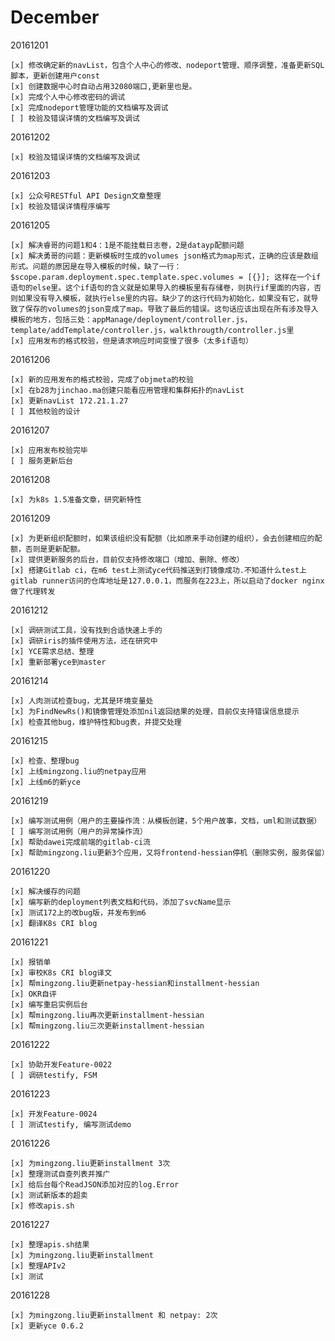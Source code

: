 December
========
20161201

    [x] 修改确定新的navList，包含个人中心的修改、nodeport管理、顺序调整，准备更新SQL脚本，更新创建用户const
    [x] 创建数据中心时自动占用32080端口,更新里也是。
    [x] 完成个人中心修改密码的调试
    [x] 完成nodeport管理功能的文档编写及调试
    [ ] 校验及错误详情的文档编写及调试

20161202

    [x] 校验及错误详情的文档编写及调试 

20161203

    [x] 公众号RESTful API Design文章整理
    [x] 校验及错误详情程序编写

20161205

    [x] 解决睿哥的问题1和4：1是不能挂载日志卷，2是datayp配额问题
    [x] 解决勇哥的问题：更新模板时生成的volumes json格式为map形式，正确的应该是数组形式。问题的原因是在导入模板的时候，缺了一行：$scope.param.deployment.spec.template.spec.volumes = [{}]; 这样在一个if语句的else里。这个if语句的含义就是如果导入的模板里有存储卷，则执行if里面的内容，否则如果没有导入模板，就执行else里的内容。缺少了的这行代码为初始化，如果没有它，就导致了保存的volumes的json变成了map。导致了最后的错误。这句话应该出现在所有涉及导入模板的地方，包括三处：appManage/deployment/controller.js，template/addTemplate/controller.js，walkthrougth/controller.js里
    [x] 应用发布的格式校验，但是请求响应时间变慢了很多（太多if语句）
    
20161206

    [x] 新的应用发布的格式校验，完成了objmeta的校验
    [x] 在b28为jinchao.ma创建只能看应用管理和集群拓扑的navList
    [x] 更新navList 172.21.1.27
    [ ] 其他校验的设计

20161207

    [x] 应用发布校验完毕
    [ ] 服务更新后台

20161208

    [x] 为k8s 1.5准备文章，研究新特性

20161209

    [x] 为更新组织配额时，如果该组织没有配额（比如原来手动创建的组织），会去创建相应的配额，否则是更新配额。
    [x] 提供更新服务的后台，目前仅支持修改端口（增加、删除、修改）
    [x] 搭建Gitlab ci，在m6 test上测试yce代码推送到打镜像成功.不知道什么test上gitlab runner访问的仓库地址是127.0.0.1，而服务在223上，所以启动了docker nginx 做了代理转发

20161212

    [x] 调研测试工具，没有找到合适快速上手的
    [x] 调研iris的插件使用方法，还在研究中
    [x] YCE需求总结、整理
    [x] 重新部署yce到master

20161214

    [x] 人肉测试检查bug，尤其是环境变量处
    [x] 为FindNewRs()和镜像管理处添加nil返回结果的处理，目前仅支持错误信息提示
    [x] 检查其他bug，维护特性和bug表，并提交处理

20161215

    [x] 检查、整理bug
    [x] 上线mingzong.liu的netpay应用
    [x] 上线m6的新yce

20161219

    [x] 编写测试用例（用户的主要操作流：从模板创建，5个用户故事，文档，uml和测试数据）
    [ ] 编写测试用例（用户的异常操作流） 
    [x] 帮助dawei完成前端的gitlab-ci流
    [x] 帮助mingzong.liu更新3个应用，又将frontend-hessian停机（删除实例，服务保留）

20161220
   
    [x] 解决缓存的问题
    [x] 编写新的deployment列表文档和代码，添加了svcName显示
    [x] 测试172上的改bug版，并发布到m6
    [x] 翻译K8s CRI blog

20161221

    [x] 报销单
    [x] 审校K8s CRI blog译文
    [x] 帮mingzong.liu更新netpay-hessian和installment-hessian
    [x] OKR自评
    [x] 编写重启实例后台
    [x] 帮mingzong.liu再次更新installment-hessian
    [x] 帮mingzong.liu三次更新installment-hessian

20161222

    [x] 协助开发Feature-0022
    [ ] 调研testify, FSM

20161223
    
    [x] 开发Feature-0024 
    [ ] 测试testify, 编写测试demo

20161226

    [x] 为mingzong.liu更新installment 3次
    [x] 整理测试自查列表并推广
    [x] 给后台每个ReadJSON添加对应的log.Error
    [x] 测试新版本的超卖   
    [x] 修改apis.sh

20161227

    [x] 整理apis.sh结果
    [x] 为mingzong.liu更新installment
    [x] 整理APIv2
    [x] 测试

20161228
    
    [x] 为mingzong.liu更新installment 和 netpay: 2次
    [x] 更新yce 0.6.2
    
